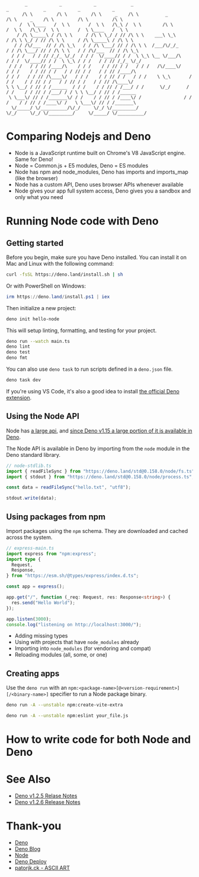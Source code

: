 ```
       _            _            _             _                            _             _            _            _      
      /\ \         /\ \         /\ \     _    /\ \          _              /\ \     _    /\ \         /\ \         /\ \    
     /  \ \____   /  \ \       /  \ \   /\_\ /  \ \        /\ \           /  \ \   /\_\ /  \ \       /  \ \____   /  \ \   
    / /\ \_____\ / /\ \ \     / /\ \ \_/ / // /\ \ \    ___\ \_\         / /\ \ \_/ / // /\ \ \     / /\ \_____\ / /\ \ \  
   / / /\/___  // / /\ \_\   / / /\ \___/ // / /\ \ \  /___/\/_/_       / / /\ \___/ // / /\ \ \   / / /\/___  // / /\ \_\ 
  / / /   / / // /_/_ \/_/  / / /  \/____// / /  \ \_\ \__ \/___/\     / / /  \/____// / /  \ \_\ / / /   / / // /_/_ \/_/ 
 / / /   / / // /____/\    / / /    / / // / /   / / /   /\/____\/    / / /    / / // / /   / / // / /   / / // /____/\    
/ / /   / / // /\____\/   / / /    / / // / /   / / /    \ \_\       / / /    / / // / /   / / // / /   / / // /\____\/    
\ \ \__/ / // / /______  / / /    / / // / /___/ / /      \/_/      / / /    / / // / /___/ / / \ \ \__/ / // / /______    
 \ \___\/ // / /_______\/ / /    / / // / /____\/ /                / / /    / / // / /____\/ /   \ \___\/ // / /_______\   
  \/_____/ \/__________/\/_/     \/_/ \/_________/                 \/_/     \/_/ \/_________/     \/_____/ \/__________/
```

# Comparing Nodejs and Deno

- Node is a JavaScript runtime built on Chrome's V8 JavaScript engine. Same for
  Deno!
- Node = Common.js + E5 modules, Deno = ES modules
- Node has npm and node_modules, Deno has imports and imports_map (like the
  browser)
- Node has a custom API, Deno uses browser APIs whenever available
- Node gives your app full system access, Deno gives you a sandbox and only what
  you need

# Running Node code with Deno

## Getting started

Before you begin, make sure you have Deno installed. You can install it on Mac
and Linux with the following command:

```bash
curl -fsSL https://deno.land/install.sh | sh
```

Or with PowerShell on Windows:

```powershell
irm https://deno.land/install.ps1 | iex
```

Then initialize a new project:

```bash
deno init hello-node
```

This will setup linting, formatting, and testing for your project.

```bash
deno run --watch main.ts
deno lint
deno test
deno fmt
```

You can also use `deno task` to run scripts defined in a `deno.json` file.

```bash
deno task dev
```

If you're using VS Code, it's also a good idea to install
[the official Deno extension](https://marketplace.visualstudio.com/items?itemName=denoland.vscode-deno).

## Using the Node API

Node has
[a large api](https://nodejs.org/dist/latest-v18.x/docs/api/documentation.html),
and [since Deno v1.15 a large portion of it is available in Deno](https://deno.land/manual@v1.26.0/node/std_node).

The Node API is available in Deno by importing from the `node` module in the
Deno standard library.

```ts
// node-stdlib.ts
import { readFileSync } from "https://deno.land/std@0.158.0/node/fs.ts";
import { stdout } from "https://deno.land/std@0.158.0/node/process.ts";

const data = readFileSync("hello.txt", "utf8");

stdout.write(data);
```

## Using packages from npm

Import packages using the `npm` schema. They are downloaded and cached across
the system.

```ts
// express-main.ts
import express from "npm:express";
import type {
  Request,
  Response,
} from "https://esm.sh/@types/express/index.d.ts";

const app = express();

app.get("/", function (_req: Request, res: Response<string>) {
  res.send("Hello World");
});

app.listen(3000);
console.log("listening on http://localhost:3000/");
```

- Adding missing types
- Using with projects that have `node_modules` already
- Importing into `node_modules` (for vendoring and compat)
- Reloading modules (all, some, or one)

## Creating apps

Use the `deno run` with an
`npm:<package-name>[@<version-requirement>][/<binary-name>]` specifier to run a
Node package binary.

```bash
deno run -A --unstable npm:create-vite-extra

deno run -A --unstable npm:eslint your_file.js
```

# How to write code for both Node and Deno

# See Also

- [Deno v1.2.5 Relase Notes](https://deno.com/blog/v1.25#experimental-npm-support)
- [Deno v1.2.6 Release Notes](https://deno.com/blog/v1.26#improvements-to-npm-support)

# Thank-you

- [Deno](https://deno.land/)
- [Deno Blog](https://deno.com/blog)
- [Node](https://nodejs.org/en/)
- [Deno Deploy](https://deno.com/deploy)
- [patorjk.ck - ASCII ART](https://patorjk.com/software/taag/#p=display&f=Impossible&t=Deno%20%2B%20Node)
